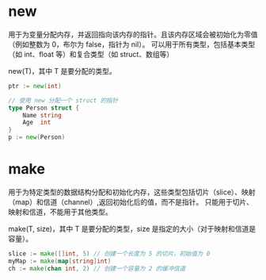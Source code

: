 # new
用于为变量分配内存，并返回指向该内存的指针。且该内存区域会被初始化为零值（例如整数为 0，布尔为 false，指针为 nil）。
可以用于所有类型，包括基本类型（如 int、float 等）和复合类型（如 struct、数组等）

new(T)，其中 T 是要分配的类型。

```go
ptr := new(int)

// 使用 new 分配一个 struct 的指针
type Person struct {
    Name string
    Age  int
}
p := new(Person)
```

# make
用于为特定类型的数据结构分配和初始化内存，这些类型包括切片（slice）、映射（map）和信道（channel）,返回初始化后的值，而不是指针。
只能用于切片、映射和信道，不能用于其他类型。

make(T, size)，其中 T 是要分配的类型，size 是指定的大小（对于映射和信道是容量）。

```go
slice := make([]int, 5) // 创建一个长度为 5 的切片，初始值为 0
myMap := make(map[string]int)
ch := make(chan int, 2) // 创建一个容量为 2 的缓冲信道
```
